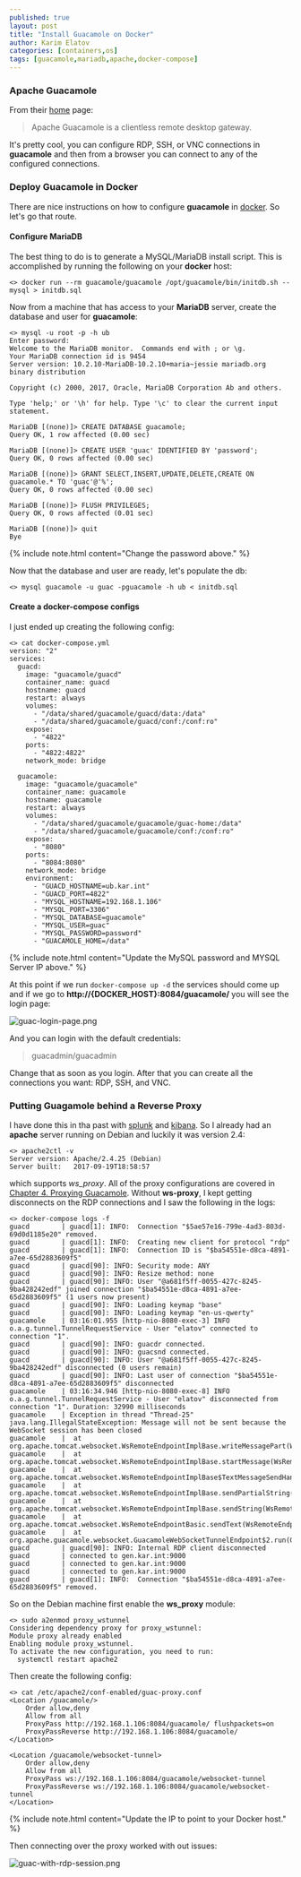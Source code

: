 ```yaml
---
published: true
layout: post
title: "Install Guacamole on Docker"
author: Karim Elatov
categories: [containers,os]
tags: [guacamole,mariadb,apache,docker-compose]
---
```

### Apache Guacamole
From their [home](https://guacamole.apache.org/) page:

> Apache Guacamole is a clientless remote desktop gateway.

It's pretty cool, you can configure RDP, SSH, or VNC connections in **guacamole** and then from a browser you can connect to any of the configured connections.

### Deploy Guacamole in Docker
There are nice instructions on how to configure **guacamole** in [docker](https://guacamole.apache.org/doc/gug/guacamole-docker.html). So let's go that route.

#### Configure MariaDB
The best thing to do is to generate a MySQL/MariaDB install script. This is accomplished by running the following on your **docker** host:

	<> docker run --rm guacamole/guacamole /opt/guacamole/bin/initdb.sh --mysql > initdb.sql

Now from a machine that has access to your **MariaDB** server, create the database and user for **guacamole**:

	<> mysql -u root -p -h ub
	Enter password:
	Welcome to the MariaDB monitor.  Commands end with ; or \g.
	Your MariaDB connection id is 9454
	Server version: 10.2.10-MariaDB-10.2.10+maria~jessie mariadb.org binary distribution

	Copyright (c) 2000, 2017, Oracle, MariaDB Corporation Ab and others.

	Type 'help;' or '\h' for help. Type '\c' to clear the current input statement.

	MariaDB [(none)]> CREATE DATABASE guacamole;
	Query OK, 1 row affected (0.00 sec)

	MariaDB [(none)]> CREATE USER 'guac' IDENTIFIED BY 'password';
	Query OK, 0 rows affected (0.00 sec)

	MariaDB [(none)]> GRANT SELECT,INSERT,UPDATE,DELETE,CREATE ON guacamole.* TO 'guac'@'%';
	Query OK, 0 rows affected (0.00 sec)

	MariaDB [(none)]> FLUSH PRIVILEGES;
	Query OK, 0 rows affected (0.01 sec)

	MariaDB [(none)]> quit
	Bye

{% include note.html content="Change the password above." %}

Now that the database and user are ready, let's populate the db:

	<> mysql guacamole -u guac -pguacamole -h ub < initdb.sql

#### Create a docker-compose configs
I just ended up creating the following config:

	<> cat docker-compose.yml
	version: "2"
	services:
	  guacd:
	    image: "guacamole/guacd"
	    container_name: guacd
	    hostname: guacd
	    restart: always
	    volumes:
	      - "/data/shared/guacamole/guacd/data:/data"
	      - "/data/shared/guacamole/guacd/conf:/conf:ro"
	    expose:
	      - "4822"
	    ports:
	      - "4822:4822"
	    network_mode: bridge

	  guacamole:
	    image: "guacamole/guacamole"
	    container_name: guacamole
	    hostname: guacamole
	    restart: always
	    volumes:
	      - "/data/shared/guacamole/guacamole/guac-home:/data"
	      - "/data/shared/guacamole/guacamole/conf:/conf:ro"
	    expose:
	      - "8080"
	    ports:
	      - "8084:8080"
	    network_mode: bridge
	    environment:
	      - "GUACD_HOSTNAME=ub.kar.int"
	      - "GUACD_PORT=4822"
	      - "MYSQL_HOSTNAME=192.168.1.106"
	      - "MYSQL_PORT=3306"
	      - "MYSQL_DATABASE=guacamole"
	      - "MYSQL_USER=guac"
	      - "MYSQL_PASSWORD=password"
	      - "GUACAMOLE_HOME=/data"

{% include note.html content="Update the MySQL password and MYSQL Server IP above." %}

At this point if we run `docker-compose up -d` the services should come up and if we go to **http://{DOCKER_HOST}:8084/guacamole/** you will see the login page:

![guac-login-page.png](https://raw.githubusercontent.com/elatov/upload/master/guacamole-docker/guac-login-page.png)

And you can login with the default credentials:

> guacadmin/guacadmin

Change that as soon as you login. After that you can create all the connections you want: RDP, SSH, and VNC.

### Putting Guagamole behind a Reverse Proxy
I have done this in tha past with [splunk](/2013/12/installing-splunk-freebsd/) and [kibana](/2016/05/reverse-proxy-kibana-with-apache/). So I already had an **apache** server running on Debian and luckily it was version 2.4:

	<> apache2ctl -v
	Server version: Apache/2.4.25 (Debian)
	Server built:   2017-09-19T18:58:57

which supports *ws_proxy*. All of the proxy configurations are covered in [Chapter 4. Proxying Guacamole](https://guacamole.apache.org/doc/gug/proxying-guacamole.html). Without **ws-proxy**, I kept getting disconnects on the RDP connections and I saw the following in the logs:

	<> docker-compose logs -f
	guacd        | guacd[1]: INFO:	Connection "$5ae57e16-799e-4ad3-803d-69d0d1185e20" removed.
	guacd        | guacd[1]: INFO:	Creating new client for protocol "rdp"
	guacd        | guacd[1]: INFO:	Connection ID is "$ba54551e-d8ca-4891-a7ee-65d2883609f5"
	guacd        | guacd[90]: INFO:	Security mode: ANY
	guacd        | guacd[90]: INFO:	Resize method: none
	guacd        | guacd[90]: INFO:	User "@a681f5ff-0055-427c-8245-9ba428242edf" joined connection "$ba54551e-d8ca-4891-a7ee-65d2883609f5" (1 users now present)
	guacd        | guacd[90]: INFO:	Loading keymap "base"
	guacd        | guacd[90]: INFO:	Loading keymap "en-us-qwerty"
	guacamole    | 03:16:01.955 [http-nio-8080-exec-3] INFO  o.a.g.tunnel.TunnelRequestService - User "elatov" connected to connection "1".
	guacd        | guacd[90]: INFO:	guacdr connected.
	guacd        | guacd[90]: INFO:	guacsnd connected.
	guacd        | guacd[90]: INFO:	User "@a681f5ff-0055-427c-8245-9ba428242edf" disconnected (0 users remain)
	guacd        | guacd[90]: INFO:	Last user of connection "$ba54551e-d8ca-4891-a7ee-65d2883609f5" disconnected
	guacamole    | 03:16:34.946 [http-nio-8080-exec-8] INFO  o.a.g.tunnel.TunnelRequestService - User "elatov" disconnected from connection "1". Duration: 32990 milliseconds
	guacamole    | Exception in thread "Thread-25" java.lang.IllegalStateException: Message will not be sent because the WebSocket session has been closed
	guacamole    | 	at org.apache.tomcat.websocket.WsRemoteEndpointImplBase.writeMessagePart(WsRemoteEndpointImplBase.java:381)
	guacamole    | 	at org.apache.tomcat.websocket.WsRemoteEndpointImplBase.startMessage(WsRemoteEndpointImplBase.java:338)
	guacamole    | 	at org.apache.tomcat.websocket.WsRemoteEndpointImplBase$TextMessageSendHandler.write(WsRemoteEndpointImplBase.java:730)
	guacamole    | 	at org.apache.tomcat.websocket.WsRemoteEndpointImplBase.sendPartialString(WsRemoteEndpointImplBase.java:250)
	guacamole    | 	at org.apache.tomcat.websocket.WsRemoteEndpointImplBase.sendString(WsRemoteEndpointImplBase.java:193)
	guacamole    | 	at org.apache.tomcat.websocket.WsRemoteEndpointBasic.sendText(WsRemoteEndpointBasic.java:37)
	guacamole    | 	at org.apache.guacamole.websocket.GuacamoleWebSocketTunnelEndpoint$2.run(GuacamoleWebSocketTunnelEndpoint.java:167)
	guacd        | guacd[90]: INFO:	Internal RDP client disconnected
	guacd        | connected to gen.kar.int:9000
	guacd        | connected to gen.kar.int:9000
	guacd        | connected to gen.kar.int:9000
	guacd        | guacd[1]: INFO:	Connection "$ba54551e-d8ca-4891-a7ee-65d2883609f5" removed.

So on the Debian machine first enable the **ws_proxy** module:

	<> sudo a2enmod proxy_wstunnel
	Considering dependency proxy for proxy_wstunnel:
	Module proxy already enabled
	Enabling module proxy_wstunnel.
	To activate the new configuration, you need to run:
	  systemctl restart apache2

Then create the following config:

	<> cat /etc/apache2/conf-enabled/guac-proxy.conf
	<Location /guacamole/>
	    Order allow,deny
	    Allow from all
	    ProxyPass http://192.168.1.106:8084/guacamole/ flushpackets=on
	    ProxyPassReverse http://192.168.1.106:8084/guacamole/
	</Location>

	<Location /guacamole/websocket-tunnel>
	    Order allow,deny
	    Allow from all
	    ProxyPass ws://192.168.1.106:8084/guacamole/websocket-tunnel
	    ProxyPassReverse ws://192.168.1.106:8084/guacamole/websocket-tunnel
	</Location>

{% include note.html content="Update the IP to point to your Docker host." %}

Then connecting over the proxy worked with out issues:

![guac-with-rdp-session.png](https://raw.githubusercontent.com/elatov/upload/master/guacamole-docker/guac-with-rdp-session.png)
